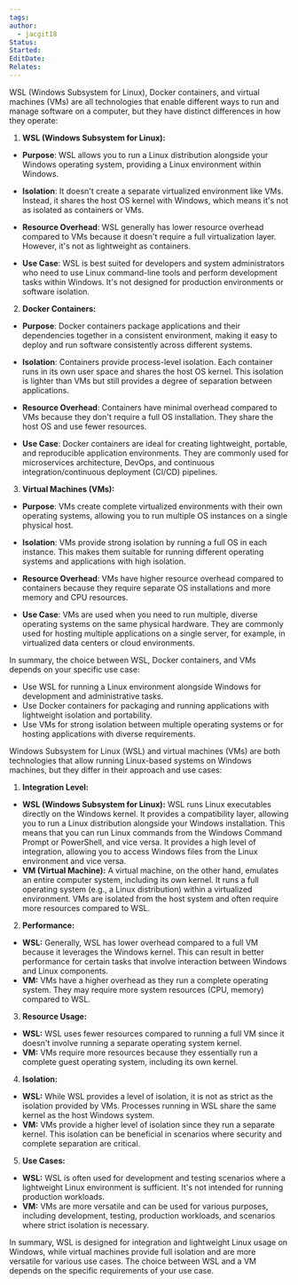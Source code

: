 ```yaml
---
tags: 
author:
  - jacgit18
Status: 
Started: 
EditDate: 
Relates:
---
```

WSL (Windows Subsystem for Linux), Docker containers, and virtual machines (VMs) are all technologies that enable different ways to run and manage software on a computer, but they have distinct differences in how they operate:  
  
1. **WSL (Windows Subsystem for Linux):**  
  
- **Purpose**: WSL allows you to run a Linux distribution alongside your Windows operating system, providing a Linux environment within Windows.  
  
- **Isolation**: It doesn't create a separate virtualized environment like VMs. Instead, it shares the host OS kernel with Windows, which means it's not as isolated as containers or VMs.  
  
- **Resource Overhead**: WSL generally has lower resource overhead compared to VMs because it doesn't require a full virtualization layer. However, it's not as lightweight as containers.  
  
- **Use Case**: WSL is best suited for developers and system administrators who need to use Linux command-line tools and perform development tasks within Windows. It's not designed for production environments or software isolation.  
  
2. **Docker Containers:**  
  
- **Purpose**: Docker containers package applications and their dependencies together in a consistent environment, making it easy to deploy and run software consistently across different systems.  
  
- **Isolation**: Containers provide process-level isolation. Each container runs in its own user space and shares the host OS kernel. This isolation is lighter than VMs but still provides a degree of separation between applications.  
  
- **Resource Overhead**: Containers have minimal overhead compared to VMs because they don't require a full OS installation. They share the host OS and use fewer resources.  
  
- **Use Case**: Docker containers are ideal for creating lightweight, portable, and reproducible application environments. They are commonly used for microservices architecture, DevOps, and continuous integration/continuous deployment (CI/CD) pipelines.  
  
3. **Virtual Machines (VMs):**  
  
- **Purpose**: VMs create complete virtualized environments with their own operating systems, allowing you to run multiple OS instances on a single physical host.  
  
- **Isolation**: VMs provide strong isolation by running a full OS in each instance. This makes them suitable for running different operating systems and applications with high isolation.  
  
- **Resource Overhead**: VMs have higher resource overhead compared to containers because they require separate OS installations and more memory and CPU resources.  
  
- **Use Case**: VMs are used when you need to run multiple, diverse operating systems on the same physical hardware. They are commonly used for hosting multiple applications on a single server, for example, in virtualized data centers or cloud environments.  
  
In summary, the choice between WSL, Docker containers, and VMs depends on your specific use case:  
  
- Use WSL for running a Linux environment alongside Windows for development and administrative tasks.  
- Use Docker containers for packaging and running applications with lightweight isolation and portability.  
- Use VMs for strong isolation between multiple operating systems or for hosting applications with diverse requirements.



Windows Subsystem for Linux (WSL) and virtual machines (VMs) are both technologies that allow running Linux-based systems on Windows machines, but they differ in their approach and use cases:  
  
1. **Integration Level:**  
- **WSL (Windows Subsystem for Linux):** WSL runs Linux executables directly on the Windows kernel. It provides a compatibility layer, allowing you to run a Linux distribution alongside your Windows installation. This means that you can run Linux commands from the Windows Command Prompt or PowerShell, and vice versa. It provides a high level of integration, allowing you to access Windows files from the Linux environment and vice versa.  
- **VM (Virtual Machine):** A virtual machine, on the other hand, emulates an entire computer system, including its own kernel. It runs a full operating system (e.g., a Linux distribution) within a virtualized environment. VMs are isolated from the host system and often require more resources compared to WSL.  
  
2. **Performance:**  
- **WSL:** Generally, WSL has lower overhead compared to a full VM because it leverages the Windows kernel. This can result in better performance for certain tasks that involve interaction between Windows and Linux components.  
- **VM:** VMs have a higher overhead as they run a complete operating system. They may require more system resources (CPU, memory) compared to WSL.  
  
3. **Resource Usage:**  
- **WSL:** WSL uses fewer resources compared to running a full VM since it doesn't involve running a separate operating system kernel.  
- **VM:** VMs require more resources because they essentially run a complete guest operating system, including its own kernel.  
  
4. **Isolation:**  
- **WSL:** While WSL provides a level of isolation, it is not as strict as the isolation provided by VMs. Processes running in WSL share the same kernel as the host Windows system.  
- **VM:** VMs provide a higher level of isolation since they run a separate kernel. This isolation can be beneficial in scenarios where security and complete separation are critical.  
  
5. **Use Cases:**  
- **WSL:** WSL is often used for development and testing scenarios where a lightweight Linux environment is sufficient. It's not intended for running production workloads.  
- **VM:** VMs are more versatile and can be used for various purposes, including development, testing, production workloads, and scenarios where strict isolation is necessary.  
  
In summary, WSL is designed for integration and lightweight Linux usage on Windows, while virtual machines provide full isolation and are more versatile for various use cases. The choice between WSL and a VM depends on the specific requirements of your use case.